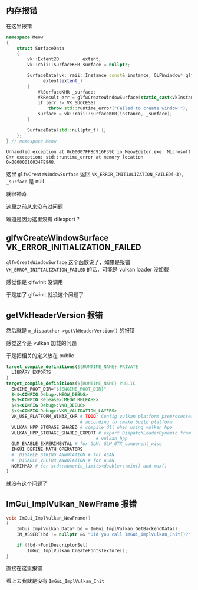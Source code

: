 ## 内存报错

在这里报错

```cpp
namespace Meow
{
    struct SurfaceData
    {
        vk::Extent2D         extent;
        vk::raii::SurfaceKHR surface = nullptr;

        SurfaceData(vk::raii::Instance const& instance, GLFWwindow* glfw_window, vk::Extent2D const& extent_)
            : extent(extent_)
        {
            VkSurfaceKHR _surface;
            VkResult err = glfwCreateWindowSurface(static_cast<VkInstance>(*instance), glfw_window, nullptr, &_surface);
            if (err != VK_SUCCESS)
                throw std::runtime_error("Failed to create window!");
            surface = vk::raii::SurfaceKHR(instance, _surface);
        }

        SurfaceData(std::nullptr_t) {}
    };
} // namespace Meow
```

```
Unhandled exception at 0x00007FF8C916F39C in MeowEditor.exe: Microsoft C++ exception: std::runtime_error at memory location 0x00000010034FE948.
```

这里 `glfwCreateWindowSurface` 返回 `VK_ERROR_INITIALIZATION_FAILED(-3)`，`_surface` 是 null

就很神奇

这里之前从来没有过问题

难道是因为这里没有 dllexport？

## glfwCreateWindowSurface VK_ERROR_INITIALIZATION_FAILED 

`glfwCreateWindowSurface` 这个函数说了，如果是报错 `VK_ERROR_INITIALIZATION_FAILED` 的话，可能是 vulkan loader 没加载

感觉像是 glfwinit 没调用

于是加了 glfwinit 就没这个问题了

## getVkHeaderVersion 报错

然后就是 `m_dispatcher->getVkHeaderVersion()` 的报错

感觉这个是 vulkan 加载的问题

于是把相关的定义放在 public

```cmake    
target_compile_definitions(${RUNTIME_NAME} PRIVATE
  LIBRARY_EXPORTS
)
target_compile_definitions(${RUNTIME_NAME} PUBLIC
  ENGINE_ROOT_DIR="${ENGINE_ROOT_DIR}"
  $<$<CONFIG:Debug>:MEOW_DEBUG>
  $<$<CONFIG:Release>:MEOW_RELEASE>
  $<$<CONFIG:Debug>:VKB_DEBUG>
  $<$<CONFIG:Debug>:VKB_VALIDATION_LAYERS>
  VK_USE_PLATFORM_WIN32_KHR # TODO: Config vulkan platform preprocesser
                            # according to cmake build platform
  VULKAN_HPP_STORAGE_SHARED # compile dll when using vulkan hpp
  VULKAN_HPP_STORAGE_SHARED_EXPORT # export DispatchLoaderDynamic from
                                  # vulkan hpp
  GLM_ENABLE_EXPERIMENTAL # for GLM: GLM_GTX_component_wise
  IMGUI_DEFINE_MATH_OPERATORS
  # _DISABLE_STRING_ANNOTATION # for ASAN
  # _DISABLE_VECTOR_ANNOTATION # for ASAN
  NOMINMAX # for std::numeric_limits<double>::min() and max()
)
```

就没有这个问题了

## ImGui_ImplVulkan_NewFrame 报错

```cpp
void ImGui_ImplVulkan_NewFrame()
{
    ImGui_ImplVulkan_Data* bd = ImGui_ImplVulkan_GetBackendData();
    IM_ASSERT(bd != nullptr && "Did you call ImGui_ImplVulkan_Init()?");

    if (!bd->FontDescriptorSet)
        ImGui_ImplVulkan_CreateFontsTexture();
}
```

直接在这里报错

看上去我就是没有 `ImGui_ImplVulkan_Init`